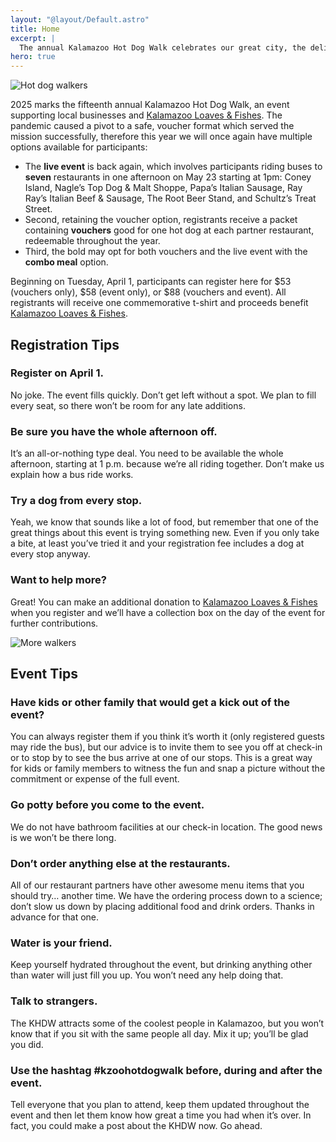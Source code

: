 ```yaml
---
layout: "@layout/Default.astro"
title: Home
excerpt: |
  The annual Kalamazoo Hot Dog Walk celebrates our great city, the delicious frankfurters found within its borders, and supports the important work at Kalamazoo Loaves & Fishes.
hero: true
---
```


![Hot dog walkers](/srv/walkers.webp)

2025 marks the fifteenth annual Kalamazoo Hot Dog Walk, an event supporting
local businesses and [Kalamazoo Loaves & Fishes][]. The pandemic caused a pivot
to a safe, voucher format which served the mission successfully, therefore this
year we will once again have multiple options available for participants:

- The **live event** is back again, which involves participants riding buses
  to **seven** restaurants in one afternoon on May 23 starting at 1pm: Coney
  Island, Nagle’s Top Dog & Malt Shoppe, Papa’s Italian Sausage, Ray Ray’s
  Italian Beef & Sausage, The Root Beer Stand, and Schultz’s Treat Street.
- Second, retaining the voucher option, registrants receive a packet containing
  **vouchers** good for one hot dog at each partner restaurant, redeemable
  throughout the year.
- Third, the bold may opt for both vouchers and the live event with the
  **combo meal** option.

Beginning on Tuesday, April 1, participants can register here for $53 (vouchers
only), $58 (event only), or $88 (vouchers and event). All registrants will
receive one commemorative t-shirt and proceeds benefit [Kalamazoo Loaves &
Fishes][].

## Registration Tips

### Register on April 1.

No joke. The event fills quickly. Don’t get left without a spot. We plan to fill
every seat, so there won’t be room for any late additions.

### Be sure you have the whole afternoon off.

It’s an all-or-nothing type deal. You need to be available the whole afternoon,
starting at 1 p.m. because we’re all riding together. Don’t make us explain how
a bus ride works.

### Try a dog from every stop.

Yeah, we know that sounds like a lot of food, but remember that one of the great
things about this event is trying something new. Even if you only take a bite,
at least you’ve tried it and your registration fee includes a dog at every stop
anyway.

### Want to help more?

Great! You can make an additional donation to [Kalamazoo Loaves & Fishes][] when
you register and we’ll have a collection box on the day of the event for further
contributions.

![More walkers](/srv/klf.webp)

## Event Tips

### Have kids or other family that would get a kick out of the event?

You can always register them if you think it’s worth it (only registered guests
may ride the bus), but our advice is to invite them to see you off at check-in
or to stop by to see the bus arrive at one of our stops. This is a great way for
kids or family members to witness the fun and snap a picture without the
commitment or expense of the full event.

### Go potty before you come to the event.

We do not have bathroom facilities at our check-in location. The good news is we
won’t be there long.

### Don’t order anything else at the restaurants.

All of our restaurant partners have other awesome menu items that you should
try… another time. We have the ordering process down to a science; don’t slow us
down by placing additional food and drink orders. Thanks in advance for that
one.

### Water is your friend.

Keep yourself hydrated throughout the event, but drinking anything other than
water will just fill you up. You won’t need any help doing that.

### Talk to strangers.

The KHDW attracts some of the coolest people in Kalamazoo, but you won’t know
that if you sit with the same people all day. Mix it up; you’ll be glad you did.

### Use the hashtag #kzoohotdogwalk before, during and after the event.

Tell everyone that you plan to attend, keep them updated throughout the event
and then let them know how great a time you had when it’s over. In fact, you
could make a post about the KHDW now. Go ahead.

[kalamazoo loaves & fishes]: https://kzoolf.org
